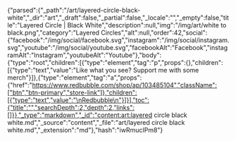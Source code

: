 {"parsed":{"_path":"/art/layered-circle-black-white","_dir":"art","_draft":false,"_partial":false,"_locale":"","_empty":false,"title":"Layered Circle | Black White","description":null,"img":"/img/art/white to black.png","category":"Layered Circles","alt":null,"order":42,"social":{"facebook":"/img/social/facebook.svg","instagram":"/img/social/instagram.svg","youtube":"/img/social/youtube.svg","facebookAlt":"Facebook","instagramAlt":"Instagram","youtubeAlt":"Youtube"},"body":{"type":"root","children":[{"type":"element","tag":"p","props":{},"children":[{"type":"text","value":"Like what you see? Support me with some merch"}]},{"type":"element","tag":"a","props":{"href":"https://www.redbubble.com/shop/ap/103485104","className":["btn","btn-primary","store-link"]},"children":[{"type":"text","value":"\nRedbubble\n"}]}],"toc":{"title":"","searchDepth":2,"depth":2,"links":[]}},"_type":"markdown","_id":"content:art:layered circle black white.md","_source":"content","_file":"art/layered circle black white.md","_extension":"md"},"hash":"iwRmucIPm8"}